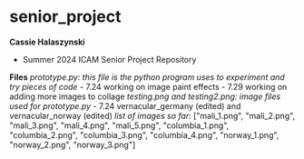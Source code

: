 # senior_project

**Cassie Halaszynski**
- Summer 2024 ICAM Senior Project Repository

**Files**
*prototype.py: this file is the python program uses to experiment and try pieces of code*
    - 7.24 working on image paint effects
    - 7.29 working on adding more images to collage
*testing.png and testing2.png: image files used for prototype.py*
    - 7.24 vernacular_germany (edited) and vernacular_norway (edited)
*list of images so far:* ["mali_1.png", "mali_2.png", "mali_3.png", "mali_4.png", "mali_5.png", "columbia_1.png", "columbia_2.png", "columbia_3.png", "columbia_4.png", "norway_1.png", "norway_2.png", "norway_3.png"]
